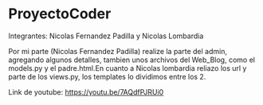 # ProyectoCoder

Integrantes: Nicolas Fernandez Padilla y Nicolas Lombardia

Por mi parte (Nicolas Fernandez Padilla) realize la parte del admin, agregando algunos detalles, tambien unos archivos del
Web_Blog, como el models.py y el padre.html.En cuanto a Nicolas lombardia reliazo los url y parte de los views.py, los templates
lo dividimos entre los 2.

Link de youtube: https://youtu.be/7AQdfPJRUi0
